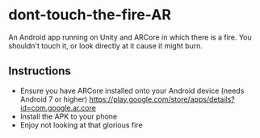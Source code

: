 # dont-touch-the-fire-AR
An Android app running on Unity and ARCore in which there is a fire. You shouldn't touch it, or look directly at it cause it might burn.

## Instructions
- Ensure you have ARCore installed onto your Android device (needs Android 7 or higher) https://play.google.com/store/apps/details?id=com.google.ar.core
- Install the APK to your phone
- Enjoy not looking at that glorious fire
